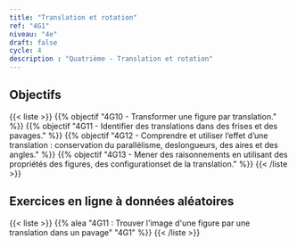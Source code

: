 ```yaml
---
title: "Translation et rotation"
ref: "4G1"
niveau: "4e"
draft: false
cycle: 4
description : "Quatrième - Translation et rotation"
---
```



<h2 class="ui horizontal divider header">Objectifs</h2>

{{< liste >}}
	{{% objectif "4G10 - Transformer une figure par translation." %}}
	{{% objectif "4G11 - Identifier des translations dans des frises et des pavages." %}}
	{{% objectif "4G12 - Comprendre et utiliser l’effet d’une translation : conservation du parallélisme, deslongueurs, des aires et des angles." %}}
	{{% objectif "4G13 - Mener des raisonnements en utilisant des propriétés des figures, des configurationset de la translation." %}}
{{< /liste >}}

<div class="ui hidden divider"></div>
<div class="ui hidden divider"></div>

<h2 class="ui horizontal divider header">Exercices en ligne à données aléatoires</h2>

{{< liste >}}
	{{% alea "4G11 : Trouver l'image d'une figure par une translation dans un pavage" "4G1" %}}
{{< /liste >}}
